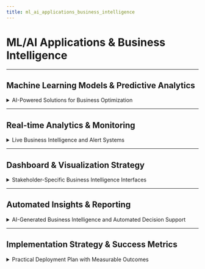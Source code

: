```yaml
---
title: ml_ai_applications_business_intelligence
---
```


# ML/AI Applications & Business Intelligence

---

## Machine Learning Models & Predictive Analytics

<details>
<summary>AI-Powered Solutions for Business Optimization</summary>

---

#### Churn Prediction & User Retention

**Business Problem**: Identify users likely to stop trading before they actually churn

**Model Approach**: Classification models to predict churn probability
- **Input Features**: Trading frequency, volume trends, days since last trade, support tickets, login patterns
- **Model Options**: 
  - Random Forest (easy to interpret)
  - XGBoost (high accuracy)
  - Logistic Regression (fast, simple)

**Business Impact**:
- **Early Warning**: Identify at-risk users 30 days before churn
- **Retention Campaigns**: Target high-value users with personalized offers
- **ROI**: Save $500K annually by reducing churn from 20% to 15%

**Success Metrics**: 80% accuracy, 15% false positive rate

---

#### Fraud Detection & Risk Management

**Business Problem**: Detect suspicious trading patterns and fraudulent activities in real-time

**Model Approach**: Anomaly detection for unusual behavior patterns
- **Input Features**: Transaction amounts, frequency, timing patterns, geographic data, device fingerprints
- **Model Options**:
  - Isolation Forest (unsupervised, good for outliers)
  - Neural Networks (complex pattern detection)
  - Rule-based + ML hybrid (compliance + accuracy)

**Business Impact**:
- **Loss Prevention**: Reduce fraud losses by 75%
- **Compliance**: Automated AML monitoring and reporting
- **User Experience**: Reduce false positives to <1%

**Success Metrics**: 90% fraud detection rate, <1% false positives

---

#### Price Movement Prediction

**Business Problem**: Predict short-term price movements to optimize trading fees and detect market manipulation

**Model Approach**: Time series forecasting for price trends
- **Input Features**: Historical prices, trading volume, order book depth, external market data, news sentiment
- **Model Options**:
  - LSTM (good for sequences)
  - ARIMA (traditional time series)
  - Random Forest (ensemble approach)

**Business Impact**:
- **Fee Optimization**: Adjust maker/taker fees based on predicted volatility
- **Market Making**: Improve spread pricing strategies
- **Risk Management**: Early warning for extreme price movements

**Success Metrics**: 70% directional accuracy for 1-hour predictions

---

#### User Segmentation & Personalization

**Business Problem**: Automatically group users for targeted marketing and personalized experiences

**Model Approach**: Clustering analysis for user behavior patterns
- **Input Features**: Trading volume, frequency, preferred assets, time patterns, fee tier, geographic location
- **Model Options**:
  - K-Means (simple, interpretable)
  - DBSCAN (finds natural clusters)
  - Hierarchical Clustering (shows relationships)

**Business Impact**:
- **Targeted Marketing**: Increase campaign effectiveness by 40%
- **Product Development**: Features tailored to user segments
- **Customer Service**: Personalized support experiences

**Success Metrics**: 5-7 clear user segments, 90% classification accuracy

---

</details>

---

## Real-time Analytics & Monitoring

<details>
<summary>Live Business Intelligence and Alert Systems</summary>

---

#### Real-time Business Monitoring

**Key Metrics to Track Live**:
- **Trading Volume**: Last hour, day, week with trend indicators
- **Revenue Stream**: Real-time fee collection and daily targets
- **User Activity**: Active users, new registrations, login patterns
- **System Performance**: Order processing time, API response times
- **Risk Indicators**: Large transactions, unusual patterns, compliance alerts

**Alert Configuration**:
- **Critical Alerts**: System down, fraud detected, large withdrawals >$100K
- **Warning Alerts**: 20% volume drop, churn risk increase, performance degradation
- **Info Alerts**: Daily targets met, new high-value user registration

---

#### Automated Anomaly Detection

**System Monitoring**:
- **Trading Patterns**: Unusual volume spikes, suspicious user behavior
- **Financial Flows**: Large deposits/withdrawals, irregular patterns
- **Technical Issues**: API errors, database slowdowns, system failures

**Response Actions**:
- **Immediate**: Block suspicious transactions, alert compliance team
- **Within 15 minutes**: Investigation workflow, user account review
- **Within 1 hour**: Management notification, corrective action plan

---

#### Performance Dashboards

**Operations Dashboard**:
- **System Health**: Green/yellow/red status indicators
- **Transaction Processing**: Queue lengths, processing times, error rates
- **User Experience**: Login success rates, trading success rates
- **Capacity Monitoring**: Server loads, database connections, API usage

**Executive Dashboard**:
- **Business KPIs**: Revenue, users, volume with targets and trends
- **Growth Metrics**: Month-over-month comparisons, goal tracking
- **Market Position**: Competitive analysis, market share trends
- **Strategic Indicators**: User acquisition cost, lifetime value, churn rates

---

</details>

---

## Dashboard & Visualization Strategy

<details>
<summary>Stakeholder-Specific Business Intelligence Interfaces</summary>

---

#### Executive Leadership Dashboards

**CEO/C-Suite Dashboard**:
- **Revenue Overview**: Daily/monthly revenue with growth trends and forecasts
- **User Growth**: New users, active users, retention rates with cohort analysis
- **Market Position**: Trading volume vs competitors, market share trends
- **Strategic KPIs**: Customer acquisition cost, lifetime value, churn prevention ROI
- **Risk Summary**: Compliance status, security incidents, operational risks

**Key Visualizations**:
- Revenue waterfall charts showing fee breakdowns
- User funnel conversion rates with drop-off analysis
- Market share pie charts with competitive positioning
- Trend lines with prediction bands for forecasting

---

#### Operations & Risk Management

**Trading Operations Dashboard**:
- **Real-time Trading**: Live order flow, execution rates, latency monitoring
- **Liquidity Analysis**: Order book depth, spread analysis, market maker performance
- **System Performance**: API response times, database performance, error tracking
- **User Activity**: Live user counts, geographic distribution, device analytics

**Risk Management Dashboard**:
- **Compliance Monitoring**: KYC status, AML alerts, large transaction reviews
- **Fraud Detection**: Suspicious activity alerts, investigation workflow status
- **Financial Controls**: Balance reconciliation, transaction monitoring, audit trails
- **Regulatory Reporting**: Automated report status, deadline tracking, filing confirmations

**Key Visualizations**:
- Heat maps for trading activity by time and geography
- Alert panels with severity levels and action buttons
- Network graphs showing transaction flows and relationships
- Real-time gauges for system performance metrics

---

#### Marketing & Growth Teams

**User Analytics Dashboard**:
- **Acquisition Channels**: User sources, conversion rates, cost per acquisition
- **User Journey**: Registration to first trade funnel, drop-off analysis
- **Engagement Metrics**: Session duration, feature usage, return frequency
- **Campaign Performance**: A/B test results, email campaign effectiveness, referral program ROI

**Revenue Analytics Dashboard**:
- **Fee Analysis**: Revenue by user segment, trading pair profitability
- **User Lifetime Value**: Cohort-based LTV analysis, revenue per user trends
- **Pricing Optimization**: Fee tier effectiveness, competitive rate analysis
- **Growth Forecasting**: Revenue predictions, user growth projections

**Key Visualizations**:
- Sankey diagrams for user flow and conversion paths
- Cohort retention heat maps showing user engagement over time
- Bar charts comparing campaign performance across channels
- Geographic maps showing user distribution and revenue by region

---

#### Data Science & Analytics Teams

**Model Performance Dashboard**:
- **ML Model Monitoring**: Accuracy trends, prediction confidence, model drift detection
- **Feature Importance**: Top predictive features, correlation analysis, feature stability
- **Data Quality**: Completeness rates, anomaly detection, data freshness indicators
- **Experiment Tracking**: A/B test results, model versions, performance comparisons

**Advanced Analytics Dashboard**:
- **Predictive Insights**: Churn predictions, revenue forecasts, risk assessments
- **Market Intelligence**: Competitive analysis, arbitrage opportunities, trend identification
- **User Behavior**: Clustering results, behavioral patterns, preference analysis
- **Business Optimization**: Recommendation engine outputs, pricing suggestions, feature requests

**Key Visualizations**:
- ROC curves and confusion matrices for model performance
- Correlation matrices and feature importance bar charts
- Time series plots with confidence intervals for predictions
- Scatter plots for clustering and segmentation analysis

---

</details>

---

## Automated Insights & Reporting

<details>
<summary>AI-Generated Business Intelligence and Automated Decision Support</summary>

---

#### Intelligent Report Generation

**Daily Business Reports**:
- **Revenue Summary**: Yesterday's performance vs targets, notable changes, trend analysis
- **User Activity**: New registrations, churn alerts, engagement patterns
- **Trading Analysis**: Volume by asset, top performing pairs, liquidity insights
- **Risk Updates**: Compliance alerts, fraud attempts, security incidents

**Weekly Strategic Reports**:
- **Growth Analysis**: Week-over-week metrics, monthly trajectory, quarterly forecasts
- **User Segmentation**: Cohort performance, retention analysis, value distribution
- **Competitive Intelligence**: Market share changes, competitor activities, opportunities
- **Operational Excellence**: System performance, process improvements, efficiency gains

**Monthly Executive Briefings**:
- **Business Performance**: Financial results, growth metrics, strategic goal progress
- **Market Position**: Competitive analysis, industry trends, positioning recommendations
- **User Insights**: Customer satisfaction, product usage, feature adoption
- **Forward Planning**: Predictions, recommendations, investment priorities

---

#### AI-Powered Business Insights

**Automated Pattern Recognition**:
- **Revenue Opportunities**: "VIP users trading 40% more on weekends - consider premium weekend support"
- **Churn Prevention**: "Users with >3 failed trades show 60% higher churn - implement success coaching"
- **Market Timing**: "Volume spikes 2 hours before major news - optimize fee structures for news events"
- **User Experience**: "Mobile users have 25% lower conversion - prioritize mobile UX improvements"

**Predictive Recommendations**:
- **Fee Optimization**: "Reducing maker fees by 0.05% could increase volume 15% with minimal revenue impact"
- **Marketing Strategy**: "Social media campaigns 3x more effective for users aged 25-35"
- **Product Development**: "Advanced charting tools requested by 60% of high-value users"
- **Risk Management**: "Geographic cluster shows unusual activity - recommend enhanced monitoring"

---

#### Alert & Notification Systems

**Business Alert Categories**:
- **Revenue Alerts**: Daily revenue <80% of target, unusual fee patterns, payment failures
- **User Alerts**: Churn risk increase, VIP user issues, new high-value registrations
- **Market Alerts**: Unusual trading patterns, competitive threats, arbitrage opportunities
- **Operational Alerts**: System performance issues, security incidents, compliance deadlines

**Smart Notification Logic**:
- **Urgency Levels**: Critical (immediate), High (within 1 hour), Medium (within 4 hours), Low (daily digest)
- **Recipient Targeting**: Role-based alerts, escalation procedures, mobile notifications
- **Context Enrichment**: Include relevant charts, historical comparisons, recommended actions
- **Follow-up Tracking**: Action taken confirmations, resolution status, outcome measurement

---

</details>

---

## Implementation Strategy & Success Metrics

<details>
<summary>Practical Deployment Plan with Measurable Outcomes</summary>

---

#### Phase 1: Foundation Models (Month 1-2)

**Essential ML Models**:
- **Churn Prediction**: Start with simple logistic regression, 75% accuracy target
- **Basic Anomaly Detection**: Rule-based fraud detection with ML enhancement
- **User Segmentation**: K-means clustering for 5-7 user groups
- **Simple Forecasting**: Linear trends for revenue and volume prediction

**Success Criteria**:
- [ ] Deploy 3 working ML models in production
- [ ] Achieve 75% accuracy on churn prediction
- [ ] Reduce fraud losses by 50%
- [ ] Automate user segmentation for marketing

---

#### Phase 2: Advanced Analytics (Month 3-4)

**Enhanced Capabilities**:
- **Improved Churn Model**: Ensemble methods, 85% accuracy target
- **Real-time Fraud Detection**: Sub-second response times
- **Price Prediction**: Short-term forecasting for fee optimization
- **Advanced Segmentation**: Behavioral patterns and lifecycle stages

**Success Criteria**:
- [ ] Achieve 85% churn prediction accuracy
- [ ] Process fraud detection in <200ms
- [ ] Deploy price prediction with 70% directional accuracy
- [ ] Increase marketing campaign effectiveness by 30%

---

#### Phase 3: Business Intelligence Automation (Month 5-6)

**AI-Powered Insights**:
- **Automated Report Generation**: Daily, weekly, monthly business reports
- **Intelligent Alerts**: Context-aware notifications with recommendations
- **Decision Support**: AI-generated business insights and suggestions
- **Performance Optimization**: Continuous model improvement and tuning

**Success Criteria**:
- [ ] Automate 90% of routine reporting
- [ ] Generate 10+ actionable insights weekly
- [ ] Reduce manual analysis time by 70%
- [ ] Improve overall business KPIs by 15%

---

#### Business Impact Measurement

**Financial Returns**:
- **Revenue Increase**: 15% through fee optimization and user retention
- **Cost Savings**: $300K annually from automation and efficiency
- **Risk Reduction**: $500K annually through fraud prevention
- **Time Savings**: 1,200 hours annually from automated reporting

**Operational Improvements**:
- **Decision Speed**: 5x faster business decisions with real-time insights
- **Accuracy**: 95% reduction in manual calculation errors
- **Coverage**: 100% of users monitored for churn and fraud risk
- **Responsiveness**: <1 hour response time for critical issues

**Strategic Advantages**:
- **Market Intelligence**: Real-time competitive positioning
- **Customer Insights**: Deep understanding of user behavior
- **Predictive Capabilities**: Proactive business management
- **Scalability**: Platform ready for 10x growth

---

#### Success Monitoring Framework

**Technical KPIs**:
- Model accuracy and performance metrics
- System uptime and response times
- Data quality and completeness rates
- Alert accuracy and false positive rates

**Business KPIs**:
- Revenue growth and optimization impact
- User retention and churn reduction
- Operational efficiency improvements
- Decision-making speed and quality

**User Adoption KPIs**:
- Dashboard usage and engagement
- Self-service analytics adoption
- Report automation success
- Stakeholder satisfaction scores

---

</details>